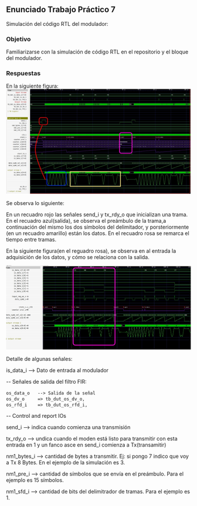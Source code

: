 ## Enunciado Trabajo Práctico 7

Simulación del código RTL del modulador:


### Objetivo

Familiarizarse con la simulación de código RTL en el repositorio
y el bloque del modulador.


### Respuestas
En la siguiente figura:
![](Imagenes/Start_Frame.jpg)

Se observa lo siguiente:

En un recuadro rojo las señales send_i y tx_rdy_o que inicializan una 
trama.
En el recuadro azul(salida), se observa el preámbulo de la trama,a 
continuación del mismo los dos símbolos del delimitador, y porsteriormente
(en un recuadro amarillo) están los datos. En el recuadro rosa se 
remarca el tiempo entre tramas.

En la siguiente figura(en el reguadro rosa), se observa en al entrada la
adquisición de los datos, y cómo se relaciona con la salida.

![](Imagenes/Entrada_Salida.jpg)


Detalle de algunas señales:

is_data_i --> Dato de entrada al modulador

-- Señales de salida del filtro FIR:

    os_data_o   --> Salida de la señal   
    os_dv_o  	=> tb_dut_os_dv_o,    
    os_rfd_i   	=> tb_dut_os_rfd_i, 
    
    
-- Control and report IOs

send_i 	 --> indica cuando comienza una transmisión

tx_rdy_o --> undica cuando el moden está listo para transmitir
			 con esta entrada en 1 y un fanco asce en send_i comienza a
			 Tx(transamitir)

nm1_bytes_i  --> cantidad de bytes a transmitir. Ej: si pongo 7 indico 
				 que voy a Tx 8 Bytes. En el ejemplo de la simulación 
				 es 3.
				 
nm1_pre_i    --> cantidad de símbolos que se envía en el preámbulo. Para
				  el ejemplo es 15 símbolos.
				  
nm1_sfd_i    --> cantidad de bits del delimitrador de tramas. Para el 
				  ejemplo es 1.

